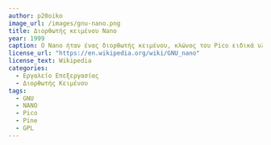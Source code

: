 ```yaml
---
author: p20oiko
image_url: /images/gnu-nano.png
title: Διορθωτής κειμένου Nano
year: 1999
caption: Ο Nano ήταν ένας διορθωτής κειμένου, κλώνος του Pico ειδικά υλοποιημένος για συστήματα Unix
license_url: "https://en.wikipedia.org/wiki/GNU_nano" 
license_text: Wikipedia 
categories:
  - Εργαλείο Επεξεργασίας
  - Διορθωτής Κειμένου
tags:
  - GNU 
  - NANO 
  - Pico
  - Pine
  - GPL
---
```

